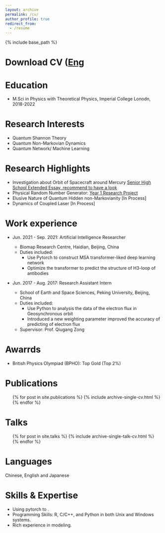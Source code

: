 ```yaml
---
layout: archive
permalink: /cv/
author_profile: true
redirect_from:
  - /resume
---
```


{% include base_path %}

Download CV ([Eng](http://jenary.github.io/files/CV_Eng.pdf)
======

Education
======
* M.Sci in Physics with Theoretical Physics, Imperial College Lonodn, 2018-2022

Research Interests
======
* Quantum Shannon Theory
* Quantum Non-Markovian Dynamics
* Quantum Network/ Machine Learning

Research Highlights
======
* Investigation about Orbit of Spacecraft around Mercury [Senior High School Extended Essay, recommend to have a look](http://jenary.github.io/files/orbit-Mercury.pdf)
* Physical Random Number Generator: [Year 1 Research Project](http://jenary.github.io/files/random-number-generator.pdf)
* Elusive Nature of Quantum Hidden non-Markovianity [In Process]
* Dynamics of Coupled Laser [In Process]

Work experience
======
* Jun. 2021 - Sep. 2021: Artificial Intelligence Researcher
  * Biomap Research Centre, Haidian, Beijing, China
  * Duties included: 
    + Use Pytorch to construct MSA transformer-liked deep learning network
    + Optimize the transformer to predict the structure of H3-loop of antibodies

* Jun. 2017 - Aug. 2017: Research Assistant Intern
  * School of Earth and Space Sciences, Peking University, Beijing, China
  * Duties included:
    + Use Python to analysis the data of the electron flux in Geosynchronous orbit
    + Introduced a new weighting parameter improved the accuracy of predicting of electron flux
  * Supervisor: Prof. Qiugang Zong

Awarrds
======
* British Physics Olympiad (BPHO): Top Gold (Top 2%)

Publications
======
  <ul>{% for post in site.publications %}
    {% include archive-single-cv.html %}
  {% endfor %}</ul>
 
Talks
======
  <ul>{% for post in site.talks %}
    {% include archive-single-talk-cv.html %}
  {% endfor %}</ul>
  
Languages
======
Chinese, English and Japanese

Skills & Expertise 
======
* Using pytorch to  .
* Programming Skills: R, C/C++, and Python in both Unix and Windows systems.
* Rich experience in modeling.
